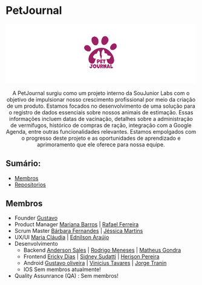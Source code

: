 # PetJournal 
![Details web](https://github.com/PetJournal/.github/raw/main/profile/logo-petjournal.png)

<p align="center">A PetJournal surgiu como um projeto interno da SouJunior Labs com o objetivo de impulsionar nosso crescimento profissional por meio da criação de um produto. Estamos focados no desenvolvimento de uma solução para o registro de dados essenciais sobre nossos animais de estimação. Essas informações incluem datas de vacinação, detalhes sobre a administração de vermífugos, histórico de compras de ração, integração com a Google Agenda, entre outras funcionalidades relevantes. Estamos empolgados com o progresso deste projeto e as oportunidades de aprendizado e aprimoramento que ele oferece para nossa equipe.</p>


## Sumário: 
 - [Membros](#membros)
 - [Repositorios](https://github.com/orgs/PetJournal/repositories)

## Membros
- Founder [Gustavo](https://www.linkedin.com/in/gusoliveira21/)
- Product Manager [Mariana Barros](https://www.linkedin.com/in/barrosmmoura/) | [Rafael Ferreira](https://www.linkedin.com/in/raafaferreira/)
- Scrum Master  [Bárbara Fernandes]() | [Jéssica Martins](https://www.linkedin.com/in/j%C3%A9ssica-maria-silva-martins-354656134/)
- UX/UI [Maria Cláudia](https://www.linkedin.com/in/mariaclaudiabraga/) | [Ednilson Araújo](https://www.linkedin.com/in/ednilsonaraujo/)
- Desenvolvimento 
   - Backend [Anderson Sales](https://www.linkedin.com/in/joseandersonsales/) | [Rodrigo Meneses](https://www.linkedin.com/in/rodrigofmeneses/) | [Matheus Gondra](https://www.linkedin.com/in/matheus-gondra-a187a81a3/)
   - Frontend [Ericky Dias](https://www.linkedin.com/in/erickydias/) | [Sidney Sudatti](https://www.linkedin.com/in/sidney-sudatti/) | [Herison Pereira](https://www.linkedin.com/in/herison/)
   - Android [Gustavo oliveira](https://www.linkedin.com/in/gusoliveira21/) | [Vinicius Tavares](https://www.linkedin.com/in/vinicius-santos-b217b5168/) | [Jorge Tranin](https://www.linkedin.com/in/antonio-jorge-garcia-tranin-1566b91a2/)
   - IOS Sem membros atualmente!
- Quality Assunrance (QA) : Sem membros!
